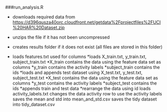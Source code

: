 ###run_analysis.R

* downloads required data from https://d396qusza40orc.cloudfront.net/getdata%2Fprojectfiles%2FUCI%20HAR%20Dataset.zip

* unzips the file if it has not been uncompressed

* creates results folder if it does not exist (all files are stored in this folder)

* loads features.txt used for columns
*loads X_train.txt, y_train.txt, subject_train.txt
*X_train contains the data using the feature data set as columns
*y_train contains the activity labels
*subject_train contains the ids
*loads and appends test dataset using X_test.txt, y_test.txt, subject_test.txt
*X_test contains the data using the feature data set as columns
*y_test contains the activity labels
*subject_test contains the ids
*appends train and test data
*rearrange the data using id
    loads activity_labels.txt
    changes the data activity row to use the activity labels
    saves the mean and std into mean_and_std.csv
    saves the tidy dataset into tidy_dataset.csv
